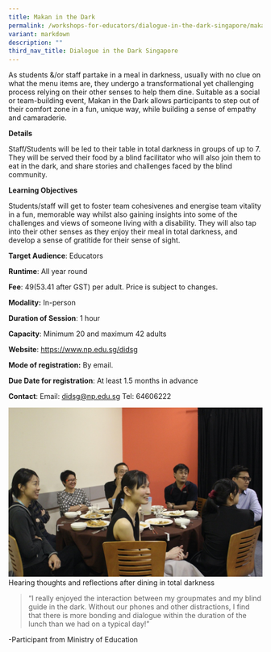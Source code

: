 ```yaml
---
title: Makan in the Dark
permalink: /workshops-for-educators/dialogue-in-the-dark-singapore/makan-in-the-dark/
variant: markdown
description: ""
third_nav_title: Dialogue in the Dark Singapore
---
```

As students &/or staff partake in a meal in darkness, usually with no clue on what the menu items are, they undergo a transformational yet challenging process relying on their other senses to help them dine. Suitable as a social or team-building event, Makan in the Dark allows participants to step out of their comfort zone in a fun, unique way, while building a sense of empathy and camaraderie.

**Details**

Staff/Students will be led to their table in total darkness in groups of up to 7. They will be served their food by a blind facilitator who will also join them to eat in the dark, and share stories and challenges faced by the blind community.

**Learning Objectives**

Students/staff will get to foster team cohesivenes and energise team vitality in a fun, memorable way whilst also gaining insights into some of the challenges and views of someone living with a disability. They will also tap into their other senses as they enjoy their meal in total darkness, and develop a sense of gratitide for their sense of sight.

**Target Audience**: Educators

**Runtime**: All year round

**Fee**:  $49 ($53.41 after GST) per adult. Price is subject to changes.

**Modality:** In-person

**Duration of Session**: 1 hour 

**Capacity**: Minimum 20 and maximum 42 adults 

**Website**: https://www.np.edu.sg/didsg

**Mode of registration:** By email.

**Due Date for registration**: At least 1.5 months in advance

**Contact**: Email: didsg@np.edu.sg Tel: 64606222

![](/images/lunch%20in%20the%20dark%20photo%201.jpg)
Hearing thoughts and reflections after dining in total darkness

> “I really enjoyed the interaction between my groupmates and my blind guide in the dark. Without our phones and other distractions, I find that there is more bonding and dialogue within the duration of
> the lunch than we had on a typical day!” 

-Participant from Ministry of Education